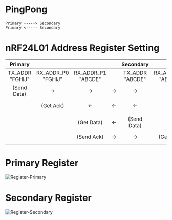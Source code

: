 # PingPong

```
Primary -----> Secondary
Primary <----- Secondary
```

# nRF24L01 Address Register Setting
|Primary||||Secondary||||
|:-:|:-:|:-:|:-:|:-:|:-:|:-:|:-:|
|TX_ADDR<br>"FGHIJ"|RX_ADDR_P0<br>"FGHIJ"|RX_ADDR_P1<br>"ABCDE"||TX_ADDR<br>"ABCDE"|RX_ADDR_P0<br>"ABCDE"|RX_ADDR_P1<br>"FGHIJ"||
|(Send Data)|->|->|->|->|->|(Get Data)|Data to Secondary|
||(Get Ack)|<-|<-|<-|<-|(Send Ack)|Ack to Primary|
|||||||||
|||(Get Data)|<-|(Send Data)|||Data to Primary|
|||(Send Ack)|->|->|(Get Ack)||Ack to Secondary|

# Primary Register
![Register-Primary](https://github.com/nopnop2002/Arduino-STM32-nRF24L01/assets/6020549/9f0519e4-22e9-4552-b666-bd172f994fca)


# Secondary Register
![Register-Secondary](https://github.com/nopnop2002/Arduino-STM32-nRF24L01/assets/6020549/a70279d8-cd6b-4260-bcd2-15218ae0a4e8)

